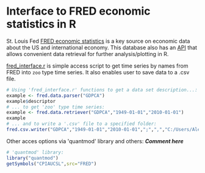 Interface to FRED economic statistics in R 
==========================================

St. Louis Fed [FRED economic statistics](https://research.stlouisfed.org/fred2/) is a key source on economic data about the US and international economy. This database also has an [API](https://research.stlouisfed.org/docs/api/fred/) that allows convenient data retrieval for further analysis/plotting in R.

[fred_interface.r](fred_interface.r) is simple access script to get time series by names from FRED into ```zoo``` type time series. It also enables user to save data to a .csv file.

```R
# Using 'fred_interface.r' functions to get a data set description...:
example <- fred.data.parser("GDPCA")
example$descriptor
# ... to get 'zoo' type time series:
example <- fred.data.retriever("GDPCA","1949-01-01","2010-01-01")
example
# ... and to write a '.csv' file to a specified folder:
fred.csv.writer("GDPCA","1949-01-01","2010-01-01",";",",","C:/Users/Alexander Pisanov/Desktop/")
```

Other acces options via 'quantmod' library and others: ***Comment here*** 

```R
# 'quantmod' library:
library("quantmod")
getSymbols("CPIAUCSL",src="FRED")
```

